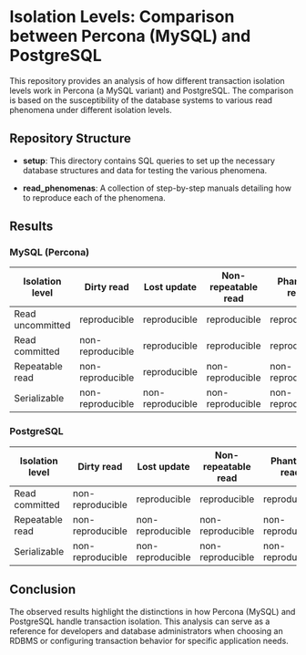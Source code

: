 # Isolation Levels: Comparison between Percona (MySQL) and PostgreSQL

This repository provides an analysis of how different transaction isolation levels work in Percona (a MySQL variant) and PostgreSQL. The comparison is based on the susceptibility of the database systems to various read phenomena under different isolation levels.

## Repository Structure

- **setup**: This directory contains SQL queries to set up the necessary database structures and data for testing the various phenomena.

- **read_phenomenas**: A collection of step-by-step manuals detailing how to reproduce each of the phenomena.


## Results

### MySQL (Percona)

<table>
    <thead>
        <tr>
            <th>Isolation level</th>
            <th>Dirty read</th>
            <th>Lost update</th>
            <th>Non-repeatable read</th>
            <th>Phantom read</th>
        </tr>
    </thead>
    <tbody>
        <tr>
            <td>Read uncommitted</td>
            <td>reproducible</td>
            <td>reproducible</td>
            <td>reproducible</td>
            <td>reproducible</td>
        </tr>
        <tr>
            <td>Read committed</td>
            <td>non-reproducible</td>
            <td>reproducible</td>
            <td>reproducible</td>
            <td>reproducible</td>
        </tr>
        <tr>
            <td>Repeatable read</td>
            <td>non-reproducible</td>
            <td>reproducible</td>
            <td>non-reproducible</td>
            <td>non-reproducible</td>
        </tr>
        <tr>
            <td>Serializable</td>
            <td>non-reproducible</td>
            <td>non-reproducible</td>
            <td>non-reproducible</td>
            <td>non-reproducible</td>
        </tr>
    </tbody>
</table>

### PostgreSQL

<table>
    <thead>
        <tr>
            <th>Isolation level</th>
            <th>Dirty read</th>
            <th>Lost update</th>
            <th>Non-repeatable read</th>
            <th>Phantom read</th>
        </tr>
    </thead>
    <tbody>
        <tr>
            <td>Read committed</td>
            <td>non-reproducible</td>
            <td>reproducible</td>
            <td>reproducible</td>
            <td>reproducible</td>
        </tr>
        <tr>
            <td>Repeatable read</td>
            <td>non-reproducible</td>
            <td>non-reproducible</td>
            <td>non-reproducible</td>
            <td>non-reproducible</td>
        </tr>
        <tr>
            <td>Serializable</td>
            <td>non-reproducible</td>
            <td>non-reproducible</td>
            <td>non-reproducible</td>
            <td>non-reproducible</td>
        </tr>
    </tbody>
</table>

## Conclusion

The observed results highlight the distinctions in how Percona (MySQL) and PostgreSQL handle transaction isolation. This analysis can serve as a reference for developers and database administrators when choosing an RDBMS or configuring transaction behavior for specific application needs.

